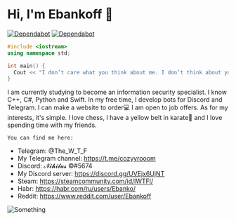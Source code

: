 # Hi, I'm Ebankoff 🖖 

[![Dependabot](https://badgen.net/badge/telegram/telegram/yellow?icon=telegram&label)](https://t.me/cozyyrooom) [![Dependabot](https://badgen.net/badge/discord/discord/yellow?icon=discord&label)](https://discord.gg/UVEjx6UjNT)

```C++
#include <iostream>
using namespace std;

int main() {
  Cout << "I don’t care what you think about me. I don’t think about you at all"
}
```

I am currently studying to become an information security specialist. 
I know C++, C#, Python and Swift. In my free time, I develop bots for Discord and Telegram. I can make a website to order💻
I am open to job offers.
As for my interests, it's simple. I love chess, I have a yellow belt in karate🥋 and I love spending time with my friends.

`You can find me here:`
* Telegram: @The_W_T_F
* My Telegram channel: https://t.me/cozyyrooom
* Discord: 𝓝𝓲𝓱𝓲𝓵𝓾𝓼 ©#5674
* My Discord server: https://discord.gg/UVEjx6UjNT 
* Steam: https://steamcommunity.com/id/lWTFl/
* Habr: https://habr.com/ru/users/Ebanko/
* Reddit: https://www.reddit.com/user/Ebankoff

![Something](https://media.giphy.com/media/lJNoBCvQYp7nq/giphy.gif)
